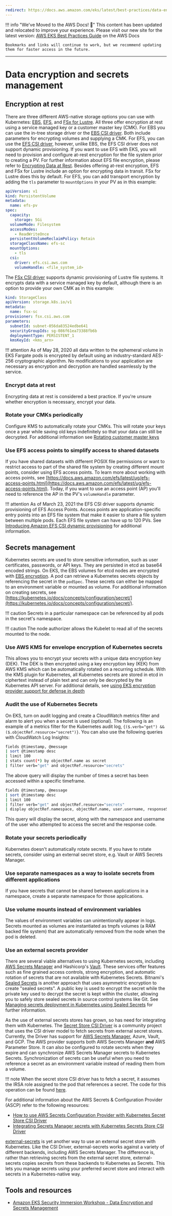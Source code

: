 ```yaml
---
redirect: https://docs.aws.amazon.com/eks/latest/best-practices/data-encryption-and-secrets-management.html
---
```



!!! info "We've Moved to the AWS Docs! 🚀"
    This content has been updated and relocated to improve your experience. 
    Please visit our new site for the latest version:
    [AWS EKS Best Practices Guide](https://docs.aws.amazon.com/eks/latest/best-practices/data-encryption-and-secrets-management.html) on the AWS Docs

    Bookmarks and links will continue to work, but we recommend updating them for faster access in the future.

---

# Data encryption and secrets management

## Encryption at rest

There are three different AWS-native storage options you can use with Kubernetes: [EBS](https://docs.aws.amazon.com/AWSEC2/latest/UserGuide/AmazonEBS.html), [EFS](https://docs.aws.amazon.com/AWSEC2/latest/UserGuide/AmazonEFS.html), and [FSx for Lustre](https://docs.aws.amazon.com/fsx/latest/LustreGuide/what-is.html).  All three offer encryption at rest using a service managed key or a customer master key (CMK). For EBS you can use the in-tree storage driver or the [EBS CSI driver](https://github.com/kubernetes-sigs/aws-ebs-csi-driver).  Both include parameters for encrypting volumes and supplying a CMK.  For EFS, you can use the [EFS CSI driver](https://github.com/kubernetes-sigs/aws-efs-csi-driver), however, unlike EBS, the EFS CSI driver does not support dynamic provisioning.  If you want to use EFS with EKS, you will need to provision and configure at-rest encryption for the file system prior to creating a PV. For further information about EFS file encryption, please refer to [Encrypting Data at Rest](https://docs.aws.amazon.com/efs/latest/ug/encryption-at-rest.html). Besides offering at-rest encryption, EFS and FSx for Lustre include an option for encrypting data in transit.  FSx for Lustre does this by default.  For EFS, you can add transport encryption by adding the `tls` parameter to `mountOptions` in your PV as in this example:

```yaml
apiVersion: v1
kind: PersistentVolume
metadata:
  name: efs-pv
spec:
  capacity:
    storage: 5Gi
  volumeMode: Filesystem
  accessModes:
    - ReadWriteOnce
  persistentVolumeReclaimPolicy: Retain
  storageClassName: efs-sc
  mountOptions:
    - tls
  csi:
    driver: efs.csi.aws.com
    volumeHandle: <file_system_id>
```

The [FSx CSI driver](https://github.com/kubernetes-sigs/aws-fsx-csi-driver) supports dynamic provisioning of Lustre file systems.  It encrypts data with a service managed key by default, although there is an option to provide your own CMK as in this example:

```yaml
kind: StorageClass
apiVersion: storage.k8s.io/v1
metadata:
  name: fsx-sc
provisioner: fsx.csi.aws.com
parameters:
  subnetId: subnet-056da83524edbe641
  securityGroupIds: sg-086f61ea73388fb6b
  deploymentType: PERSISTENT_1
  kmsKeyId: <kms_arn>
```

!!! attention
    As of May 28, 2020 all data written to the ephemeral volume in EKS Fargate pods is encrypted by default using an industry-standard AES-256 cryptographic algorithm. No modifications to your application are necessary as encryption and decryption are handled seamlessly by the service.

### Encrypt data at rest

Encrypting data at rest is considered a best practice.  If you're unsure whether encryption is necessary, encrypt your data.

### Rotate your CMKs periodically

Configure KMS to automatically rotate your CMKs.  This will rotate your keys once a year while saving old keys indefinitely so that your data can still be decrypted.  For additional information see [Rotating customer master keys](https://docs.aws.amazon.com/kms/latest/developerguide/rotate-keys.html)

### Use EFS access points to simplify access to shared datasets

If you have shared datasets with different POSIX file permissions or want to restrict access to part of the shared file system by creating different mount points, consider using EFS access points. To learn more about working with access points, see [https://docs.aws.amazon.com/efs/latest/ug/efs-access-points.html](https://docs.aws.amazon.com/efs/latest/ug/efs-access-points.html). Today, if you want to use an access point (AP) you'll need to reference the AP in the PV's `volumeHandle` parameter.

!!! attention
    As of March 23, 2021 the EFS CSI driver supports dynamic provisioning of EFS Access Points. Access points are application-specific entry points into an EFS file system that make it easier to share a file system between multiple pods. Each EFS file system can have up to 120 PVs. See [Introducing Amazon EFS CSI dynamic provisioning](https://aws.amazon.com/blogs/containers/introducing-efs-csi-dynamic-provisioning/) for additional information.

## Secrets management

Kubernetes secrets are used to store sensitive information, such as user certificates, passwords, or API keys. They are persisted in etcd as base64 encoded strings.  On EKS, the EBS volumes for etcd nodes are encrypted with [EBS encryption](https://docs.aws.amazon.com/AWSEC2/latest/UserGuide/EBSEncryption.html).  A pod can retrieve a Kubernetes secrets objects by referencing the secret in the `podSpec`.  These secrets can either be mapped to an environment variable or mounted as volume. For additional information on creating secrets, see [https://kubernetes.io/docs/concepts/configuration/secret/](https://kubernetes.io/docs/concepts/configuration/secret/).

!!! caution
    Secrets in a particular namespace can be referenced by all pods in the secret's namespace.

!!! caution
    The node authorizer allows the Kubelet to read all of the secrets mounted to the node.

### Use AWS KMS for envelope encryption of Kubernetes secrets

This allows you to encrypt your secrets with a unique data encryption key (DEK). The DEK is then encrypted using a key encryption key (KEK) from AWS KMS which can be automatically rotated on a recurring schedule. With the KMS plugin for Kubernetes, all Kubernetes secrets are stored in etcd in ciphertext instead of plain text and can only be decrypted by the Kubernetes API server.
For additional details, see [using EKS encryption provider support for defense in depth](https://aws.amazon.com/blogs/containers/using-eks-encryption-provider-support-for-defense-in-depth/)

### Audit the use of Kubernetes Secrets

On EKS, turn on audit logging and create a CloudWatch metrics filter and alarm to alert you when a secret is used (optional). The following is an example of a metrics filter for the Kubernetes audit log, `{($.verb="get") && ($.objectRef.resource="secret")}`.  You can also use the following queries with CloudWatch Log Insights:

```bash
fields @timestamp, @message
| sort @timestamp desc
| limit 100
| stats count(*) by objectRef.name as secret
| filter verb="get" and objectRef.resource="secrets"
```

The above query will display the number of times a secret has been accessed within a specific timeframe.

```bash
fields @timestamp, @message
| sort @timestamp desc
| limit 100
| filter verb="get" and objectRef.resource="secrets"
| display objectRef.namespace, objectRef.name, user.username, responseStatus.code
```

This query will display the secret, along with the namespace and username of the user who attempted to access the secret and the response code.

### Rotate your secrets periodically

Kubernetes doesn't automatically rotate secrets.  If you have to rotate secrets, consider using an external secret store, e.g. Vault or AWS Secrets Manager.

### Use separate namespaces as a way to isolate secrets from different applications

If you have secrets that cannot be shared between applications in a namespace, create a separate namespace for those applications.

### Use volume mounts instead of environment variables

The values of environment variables can unintentionally appear in logs. Secrets mounted as volumes are instantiated as tmpfs volumes (a RAM backed file system) that are automatically removed from the node when the pod is deleted.

### Use an external secrets provider

There are several viable alternatives to using Kubernetes secrets, including [AWS Secrets Manager](https://aws.amazon.com/secrets-manager/) and Hashicorp's [Vault](https://www.hashicorp.com/blog/injecting-vault-secrets-into-kubernetes-pods-via-a-sidecar/). These services offer features such as fine grained access controls, strong encryption, and automatic rotation of secrets that are not available with Kubernetes Secrets. Bitnami's [Sealed Secrets](https://github.com/bitnami-labs/sealed-secrets) is another approach that uses asymmetric encryption to create "sealed secrets". A public key is used to encrypt the secret while the private key used to decrypt the secret is kept within the cluster, allowing you to safely store sealed secrets in source control systems like Git. See [Managing secrets deployment in Kubernetes using Sealed Secrets](https://aws.amazon.com/blogs/opensource/managing-secrets-deployment-in-kubernetes-using-sealed-secrets/) for further information.

As the use of external secrets stores has grown, so has need for integrating them with Kubernetes. The [Secret Store CSI Driver](https://github.com/kubernetes-sigs/secrets-store-csi-driver) is a community project that uses the CSI driver model to fetch secrets from external secret stores. Currently, the Driver has support for [AWS Secrets Manager](https://github.com/aws/secrets-store-csi-driver-provider-aws), Azure, Vault, and GCP. The AWS provider supports both AWS Secrets Manager **and** AWS Parameter Store. It can also be configured to rotate secrets when they expire and can synchronize AWS Secrets Manager secrets to Kubernetes Secrets. Synchronization of secrets can be useful when you need to reference a secret as an environment variable instead of reading them from a volume.

!!! note
    When the secret store CSI driver has to fetch a secret, it assumes the IRSA role assigned to the pod that references a secret. The code for this operation can be found [here](https://github.com/aws/secrets-store-csi-driver-provider-aws/blob/main/auth/auth.go).

For additional information about the AWS Secrets & Configuration Provider (ASCP) refer to the following resources:

- [How to use AWS Secrets Configuration Provider with Kubernetes Secret Store CSI Driver](https://aws.amazon.com/blogs/security/how-to-use-aws-secrets-configuration-provider-with-kubernetes-secrets-store-csi-driver/)
- [Integrating Secrets Manager secrets with Kubernetes Secrets Store CSI Driver](https://docs.aws.amazon.com/secretsmanager/latest/userguide/integrating_csi_driver.html)

[external-secrets](https://github.com/external-secrets/external-secrets) is yet another way to use an external secret store with Kubernetes. Like the CSI Driver, external-secrets works against a variety of different backends, including AWS Secrets Manager. The difference is, rather than retrieving secrets from the external secret store, external-secrets copies secrets from these backends to Kubernetes as Secrets.  This lets you manage secrets using your preferred secret store and interact with secrets in a Kubernetes-native way.

## Tools and resources

- [Amazon EKS Security Immersion Workshop - Data Encryption and Secrets Management](https://catalog.workshops.aws/eks-security-immersionday/en-US/13-data-encryption-and-secret-management)

